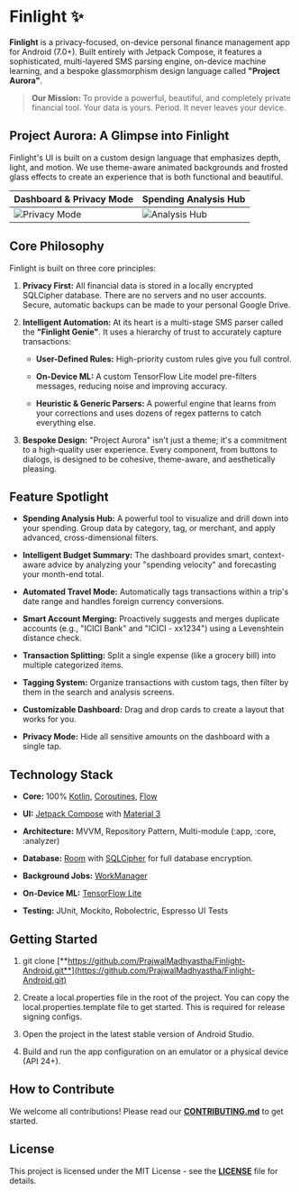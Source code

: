 Finlight ✨
==========

**Finlight** is a privacy-focused, on-device personal finance management app for Android (7.0+). Built entirely with Jetpack Compose, it features a sophisticated, multi-layered SMS parsing engine, on-device machine learning, and a bespoke glassmorphism design language called **"Project Aurora"**.

> **Our Mission:** To provide a powerful, beautiful, and completely private financial tool. Your data is yours. Period. It never leaves your device.

Project Aurora: A Glimpse into Finlight
---------------------------------------

Finlight's UI is built on a custom design language that emphasizes depth, light, and motion. We use theme-aware animated backgrounds and frosted glass effects to create an experience that is both functional and beautiful.

| Dashboard & Privacy Mode                    | Spending Analysis Hub                       |
|---------------------------------------------|---------------------------------------------|
| ![Privacy Mode](docs/gifs/Privacy_mode.gif) | ![Analysis Hub](docs/gifs/Analysis_hub.gif) |

Core Philosophy
---------------

Finlight is built on three core principles:

1.  **Privacy First:** All financial data is stored in a locally encrypted SQLCipher database. There are no servers and no user accounts. Secure, automatic backups can be made to your personal Google Drive.

2.  **Intelligent Automation:** At its heart is a multi-stage SMS parser called the **"Finlight Genie"**. It uses a hierarchy of trust to accurately capture transactions:

    *   **User-Defined Rules:** High-priority custom rules give you full control.

    *   **On-Device ML:** A custom TensorFlow Lite model pre-filters messages, reducing noise and improving accuracy.

    *   **Heuristic & Generic Parsers:** A powerful engine that learns from your corrections and uses dozens of regex patterns to catch everything else.

3.  **Bespoke Design:** "Project Aurora" isn't just a theme; it's a commitment to a high-quality user experience. Every component, from buttons to dialogs, is designed to be cohesive, theme-aware, and aesthetically pleasing.


Feature Spotlight
-----------------

*   **Spending Analysis Hub:** A powerful tool to visualize and drill down into your spending. Group data by category, tag, or merchant, and apply advanced, cross-dimensional filters.

*   **Intelligent Budget Summary:** The dashboard provides smart, context-aware advice by analyzing your "spending velocity" and forecasting your month-end total.

*   **Automated Travel Mode:** Automatically tags transactions within a trip's date range and handles foreign currency conversions.

*   **Smart Account Merging:** Proactively suggests and merges duplicate accounts (e.g., "ICICI Bank" and "ICICI - xx1234") using a Levenshtein distance check.

*   **Transaction Splitting:** Split a single expense (like a grocery bill) into multiple categorized items.

*   **Tagging System:** Organize transactions with custom tags, then filter by them in the search and analysis screens.

*   **Customizable Dashboard:** Drag and drop cards to create a layout that works for you.

*   **Privacy Mode:** Hide all sensitive amounts on the dashboard with a single tap.


Technology Stack
----------------

*   **Core:** 100% [Kotlin](https://kotlinlang.org/), [Coroutines](https://kotlinlang.org/docs/coroutines-overview.html), [Flow](https://developer.android.com/kotlin/flow)

*   **UI:** [Jetpack Compose](https://developer.android.com/jetpack/compose) with [Material 3](https://m3.material.io/)

*   **Architecture:** MVVM, Repository Pattern, Multi-module (:app, :core, :analyzer)

*   **Database:** [Room](https://developer.android.com/training/data-storage/room) with [SQLCipher](https://www.zetetic.net/sqlcipher/) for full database encryption.

*   **Background Jobs:** [WorkManager](https://developer.android.com/topic/libraries/architecture/workmanager)

*   **On-Device ML:** [TensorFlow Lite](https://www.tensorflow.org/lite)

*   **Testing:** JUnit, Mockito, Robolectric, Espresso UI Tests


Getting Started
---------------

1.  git clone [**https://github.com/PrajwalMadhyastha/Finlight-Android.git**](https://github.com/PrajwalMadhyastha/Finlight-Android.git)

2.  Create a local.properties file in the root of the project. You can copy the local.properties.template file to get started. This is required for release signing configs.

3.  Open the project in the latest stable version of Android Studio.

4.  Build and run the app configuration on an emulator or a physical device (API 24+).


How to Contribute
-----------------

We welcome all contributions! Please read our [**CONTRIBUTING.md**](https://www.google.com/search?q=CONTRIBUTING.md) to get started.

License
-------

This project is licensed under the MIT License - see the [**LICENSE**](https://www.google.com/search?q=LICENSE) file for details.